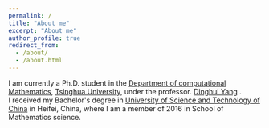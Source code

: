 ```yaml
---
permalink: /
title: "About me"
excerpt: "About me"
author_profile: true
redirect_from: 
  - /about/
  - /about.html
---
```


I am currently a Ph.D. student in the [Department of computational Mathematics](https://math.tsinghua.cn/), [Tsinghua University](https://www.tsinghua.edu.cn/), under the professor. [Dinghui Yang](https://baike.baidu.com/item/%E6%9D%A8%E9%A1%B6%E8%BE%89/5347265?fr=aladdin) . <br>
I received my Bachelor's degree in [University of Science and Technology of China](www.ustc.edu.cn/
) in Heifei, China, where I am a member of 2016 in School of Mathematics science. 
